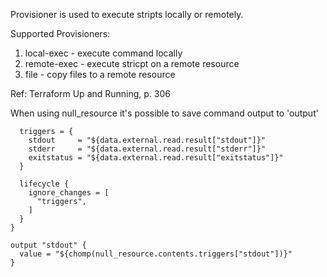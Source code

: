 Provisioner is used to execute stripts locally or remotely.

Supported Provisioners:
1. local-exec - execute command locally
2. remote-exec - execute stricpt on a remote resource
3. file - copy files to a remote resource


Ref:
Terraform Up and Running, p. 306

When using null_resource it's possible to save command output to 'output'

```resource "null_resource" "contents" {
  triggers = {
    stdout     = "${data.external.read.result["stdout"]}"
    stderr     = "${data.external.read.result["stderr"]}"
    exitstatus = "${data.external.read.result["exitstatus"]}"
  }

  lifecycle {
    ignore_changes = [
      "triggers",
    ]
  }
} 

output "stdout" {
  value = "${chomp(null_resource.contents.triggers["stdout"])}"
}
```